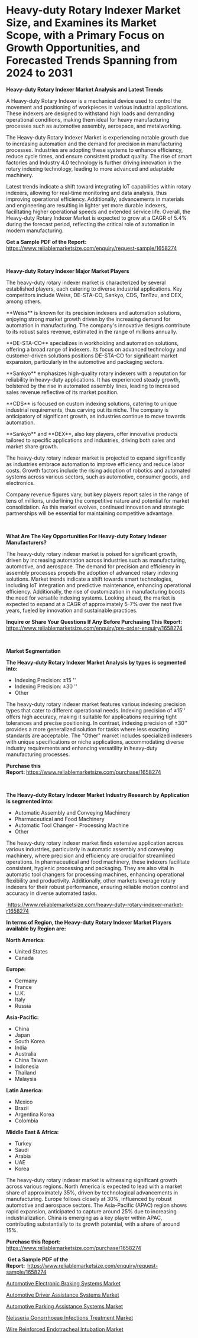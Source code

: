 <p><h1>Heavy-duty Rotary Indexer Market Size, and Examines its Market Scope, with a Primary Focus on Growth Opportunities, and Forecasted Trends Spanning from 2024 to 2031</h1></p><p><strong>Heavy-duty Rotary Indexer Market Analysis and Latest Trends</strong></p>
<p><p>A Heavy-duty Rotary Indexer is a mechanical device used to control the movement and positioning of workpieces in various industrial applications. These indexers are designed to withstand high loads and demanding operational conditions, making them ideal for heavy manufacturing processes such as automotive assembly, aerospace, and metalworking. </p><p>The Heavy-duty Rotary Indexer Market is experiencing notable growth due to increasing automation and the demand for precision in manufacturing processes. Industries are adopting these systems to enhance efficiency, reduce cycle times, and ensure consistent product quality. The rise of smart factories and Industry 4.0 technology is further driving innovation in the rotary indexing technology, leading to more advanced and adaptable machinery.</p><p>Latest trends indicate a shift toward integrating IoT capabilities within rotary indexers, allowing for real-time monitoring and data analysis, thus improving operational efficiency. Additionally, advancements in materials and engineering are resulting in lighter yet more durable indexers, facilitating higher operational speeds and extended service life. Overall, the Heavy-duty Rotary Indexer Market is expected to grow at a CAGR of 5.4% during the forecast period, reflecting the critical role of automation in modern manufacturing.</p></p>
<p><strong>Get a Sample PDF of the Report:&nbsp;</strong> <a href="https://www.reliablemarketsize.com/enquiry/request-sample/1658274?utm_campaign=1133&utm_medium=2&utm_source=Github&utm_content=ia&utm_term=09122024&utm_id=heavy-duty-rotary-indexer">https://www.reliablemarketsize.com/enquiry/request-sample/1658274</a></p>
<p>&nbsp;</p>
<p><strong>Heavy-duty Rotary Indexer Major Market Players</strong></p>
<p><p>The heavy-duty rotary indexer market is characterized by several established players, each catering to diverse industrial applications. Key competitors include Weiss, DE-STA-CO, Sankyo, CDS, TanTzu, and DEX, among others.</p><p>**Weiss** is known for its precision indexers and automation solutions, enjoying strong market growth driven by the increasing demand for automation in manufacturing. The company's innovative designs contribute to its robust sales revenue, estimated in the range of millions annually.</p><p>**DE-STA-CO** specializes in workholding and automation solutions, offering a broad range of indexers. Its focus on advanced technology and customer-driven solutions positions DE-STA-CO for significant market expansion, particularly in the automotive and packaging sectors.</p><p>**Sankyo** emphasizes high-quality rotary indexers with a reputation for reliability in heavy-duty applications. It has experienced steady growth, bolstered by the rise in automated assembly lines, leading to increased sales revenue reflective of its market position.</p><p>**CDS** is focused on custom indexing solutions, catering to unique industrial requirements, thus carving out its niche. The company is anticipatory of significant growth, as industries continue to move towards automation.</p><p>**Sankyo** and **DEX**, also key players, offer innovative products tailored to specific applications and industries, driving both sales and market share growth.</p><p>The heavy-duty rotary indexer market is projected to expand significantly as industries embrace automation to improve efficiency and reduce labor costs. Growth factors include the rising adoption of robotics and automated systems across various sectors, such as automotive, consumer goods, and electronics. </p><p>Company revenue figures vary, but key players report sales in the range of tens of millions, underlining the competitive nature and potential for market consolidation. As this market evolves, continued innovation and strategic partnerships will be essential for maintaining competitive advantage.</p></p>
<p>&nbsp;</p>
<p><strong>What Are The Key Opportunities For Heavy-duty Rotary Indexer Manufacturers?</strong></p>
<p><p>The heavy-duty rotary indexer market is poised for significant growth, driven by increasing automation across industries such as manufacturing, automotive, and aerospace. The demand for precision and efficiency in assembly processes propels the adoption of advanced rotary indexing solutions. Market trends indicate a shift towards smart technologies, including IoT integration and predictive maintenance, enhancing operational efficiency. Additionally, the rise of customization in manufacturing boosts the need for versatile indexing systems. Looking ahead, the market is expected to expand at a CAGR of approximately 5-7% over the next five years, fueled by innovation and sustainable practices.</p></p>
<p><strong>Inquire or Share Your Questions If Any Before Purchasing This Report:</strong> <a href="https://www.reliablemarketsize.com/enquiry/pre-order-enquiry/1658274?utm_campaign=1133&utm_medium=2&utm_source=Github&utm_content=ia&utm_term=09122024&utm_id=heavy-duty-rotary-indexer">https://www.reliablemarketsize.com/enquiry/pre-order-enquiry/1658274</a></p>
<p>&nbsp;</p>
<p><strong>Market Segmentation</strong></p>
<p><strong>The Heavy-duty Rotary Indexer Market Analysis by types is segmented into:</strong></p>
<p><ul><li>Indexing Precision: ±15 ''</li><li>Indexing Precision: ±30 ''</li><li>Other</li></ul></p>
<p><p>The heavy-duty rotary indexer market features various indexing precision types that cater to different operational needs. Indexing precision of ±15'' offers high accuracy, making it suitable for applications requiring tight tolerances and precise positioning. In contrast, indexing precision of ±30'' provides a more generalized solution for tasks where less exacting standards are acceptable. The "Other" market includes specialized indexers with unique specifications or niche applications, accommodating diverse industry requirements and enhancing versatility in heavy-duty manufacturing processes.</p></p>
<p><strong>Purchase this Report:&nbsp;</strong><a href="https://www.reliablemarketsize.com/purchase/1658274?utm_campaign=1133&utm_medium=2&utm_source=Github&utm_content=ia&utm_term=09122024&utm_id=heavy-duty-rotary-indexer">https://www.reliablemarketsize.com/purchase/1658274</a></p>
<p>&nbsp;</p>
<p><strong>The Heavy-duty Rotary Indexer Market Industry Research by Application is segmented into:</strong></p>
<p><ul><li>Automatic Assembly and Conveying Machinery</li><li>Pharmaceutical and Food Machinery</li><li>Automatic Tool Changer - Processing Machine</li><li>Other</li></ul></p>
<p><p>The heavy-duty rotary indexer market finds extensive application across various industries, particularly in automatic assembly and conveying machinery, where precision and efficiency are crucial for streamlined operations. In pharmaceutical and food machinery, these indexers facilitate consistent, hygienic processing and packaging. They are also vital in automatic tool changers for processing machines, enhancing operational flexibility and productivity. Additionally, other markets leverage rotary indexers for their robust performance, ensuring reliable motion control and accuracy in diverse automated tasks.</p></p>
<p><a href="https://www.reliablemarketsize.com/heavy-duty-rotary-indexer-market-r1658274?utm_campaign=1133&utm_medium=2&utm_source=Github&utm_content=ia&utm_term=09122024&utm_id=heavy-duty-rotary-indexer">&nbsp;https://www.reliablemarketsize.com/heavy-duty-rotary-indexer-market-r1658274</a></p>
<p><strong>In terms of Region, the Heavy-duty Rotary Indexer Market Players available by Region are:</strong></p>
<p>
    <p> <strong> North America: </strong>
        <ul>
            <li>United States</li>
            <li>Canada</li>
        </ul>
        </p> 
    <p> <strong> Europe: </strong>
        <ul>
            <li>Germany</li>
            <li>France</li>
            <li>U.K.</li>
            <li>Italy</li>
            <li>Russia</li>
        </ul>
        </p> 
    <p> <strong> Asia-Pacific: </strong>
        <ul>
            <li>China</li>
            <li>Japan</li>
            <li>South Korea</li>
            <li>India</li>
            <li>Australia</li>
            <li>China Taiwan</li>
            <li>Indonesia</li>
            <li>Thailand</li>
            <li>Malaysia</li>
        </ul>
        </p> 
    <p> <strong> Latin America: </strong>
        <ul>
            <li>Mexico</li>
            <li>Brazil</li>
            <li>Argentina Korea</li>
            <li>Colombia</li>
        </ul>
        </p> 
    <p> <strong> Middle East & Africa: </strong>
        <ul>
            <li>Turkey</li>
            <li>Saudi</li>
            <li>Arabia</li>
            <li>UAE</li>
            <li>Korea</li>
        </ul>
    </p>
    </p>
<p><p>The heavy-duty rotary indexer market is witnessing significant growth across various regions. North America is expected to lead with a market share of approximately 35%, driven by technological advancements in manufacturing. Europe follows closely at 30%, influenced by robust automotive and aerospace sectors. The Asia-Pacific (APAC) region shows rapid expansion, anticipated to capture around 25% due to increasing industrialization. China is emerging as a key player within APAC, contributing substantially to its growth potential, with a share of around 15%.</p></p>
<p><strong>Purchase this Report: </strong><a href="https://www.reliablemarketsize.com/purchase/1658274?utm_campaign=1133&utm_medium=2&utm_source=Github&utm_content=ia&utm_term=09122024&utm_id=heavy-duty-rotary-indexer">https://www.reliablemarketsize.com/purchase/1658274</a></p>
<p>&nbsp;<strong>Get a Sample PDF of the Report:&nbsp;&nbsp;</strong><a href="https://www.reliablemarketsize.com/enquiry/request-sample/1658274?utm_campaign=1133&utm_medium=2&utm_source=Github&utm_content=ia&utm_term=09122024&utm_id=heavy-duty-rotary-indexer">https://www.reliablemarketsize.com/enquiry/request-sample/1658274</a></p>
<p><strong></strong></p>
<p><p><a href="https://www.linkedin.com/pulse/automotive-insight-dial-hexdf?utm_campaign=1133&utm_medium=2&utm_source=Github&utm_content=ia&utm_term=09122024&utm_id=heavy-duty-rotary-indexer">Automotive Electronic Braking Systems Market</a></p><p><a href="https://www.linkedin.com/pulse/automotive-insight-dial-hexdf?utm_campaign=1133&utm_medium=2&utm_source=Github&utm_content=ia&utm_term=09122024&utm_id=heavy-duty-rotary-indexer">Automotive Driver Assistance Systems Market</a></p><p><a href="https://www.linkedin.com/pulse/automotive-insight-dial-hexdf?utm_campaign=1133&utm_medium=2&utm_source=Github&utm_content=ia&utm_term=09122024&utm_id=heavy-duty-rotary-indexer">Automotive Parking Assistance Systems Market</a></p><p><a href="https://www.linkedin.com/pulse/assessment-neisseria-gonorrhoeae-infections-treatment-market-jrauf?utm_campaign=1133&utm_medium=2&utm_source=Github&utm_content=ia&utm_term=09122024&utm_id=heavy-duty-rotary-indexer">Neisseria Gonorrhoeae Infections Treatment Market</a></p><p><a href="https://www.linkedin.com/pulse/t-insight-dial-ziosf?utm_campaign=1133&utm_medium=2&utm_source=Github&utm_content=ia&utm_term=09122024&utm_id=heavy-duty-rotary-indexer">Wire Reinforced Endotracheal Intubation Market</a></p></p>